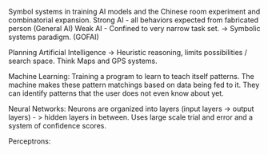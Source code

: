 Symbol systems in training AI models and the Chinese room experiment and combinatorial expansion.
Strong AI - all behaviors expected from fabricated person (General AI)
Weak AI - Confined to very narrow task set. -> Symbolic systems paradigm. (GOFAI)

Planning Artificial Intelligence -> Heuristic reasoning, limits possibilities / search space. Think Maps and GPS systems. 

Machine Learning:
Training a program to learn to teach itself patterns. 
The machine makes these pattern matchings based on data being fed to it. They can identify patterns that the user does not even know about yet. 


Neural Networks:
Neurons are organized into layers (input layers -> output layers) - > hidden layers in between.
Uses large scale trial and error and a system of confidence scores. 

Perceptrons:

